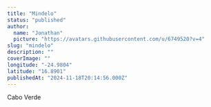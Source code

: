 ```yaml
---
title: "Mindelo"
status: "published"
author:
  name: "Jonathan"
  picture: "https://avatars.githubusercontent.com/u/6749520?v=4"
slug: "mindelo"
description: ""
coverImage: ""
longitude: "-24.9804"
latitude: "16.8901"
publishedAt: "2024-11-18T20:14:56.000Z"
---
```


Cabo Verde
